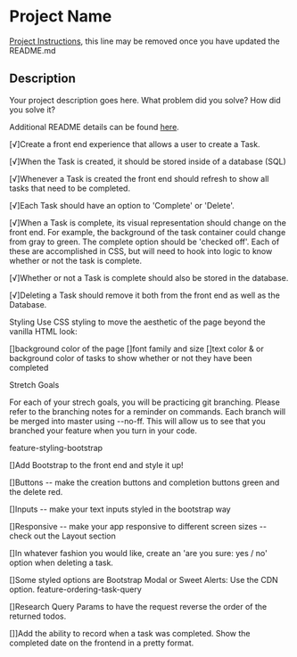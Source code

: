 # Project Name

[Project Instructions](./INSTRUCTIONS.md), this line may be removed once you have updated the README.md

## Description

Your project description goes here. What problem did you solve? How did you solve it?

Additional README details can be found [here](https://github.com/PrimeAcademy/readme-template/blob/master/README.md).




[√]Create a front end experience that allows a user to create a Task.

[√]When the Task is created, it should be stored inside of a database (SQL)

[√]Whenever a Task is created the front end should refresh to show all tasks that need to be completed.

[√]Each Task should have an option to 'Complete' or 'Delete'.

[√]When a Task is complete, its visual representation should change on the front end. For example, the background of the task container could change from gray to green. The complete option should be 'checked off'. Each of these are accomplished in CSS, but will need to hook into logic to know whether or not the task is complete.

[√]Whether or not a Task is complete should also be stored in the database.

[√]Deleting a Task should remove it both from the front end as well as the Database.

Styling
Use CSS styling to move the aesthetic of the page beyond the vanilla HTML look:

[]background color of the page
[]font family and size
[]text color & or background color of tasks to show whether or not they have been completed


Stretch Goals

For each of your strech goals, you will be practicing git branching. Please refer to the branching notes for a reminder on commands. Each branch will be merged into master using --no-ff. This will allow us to see that you branched your feature when you turn in your code.

feature-styling-bootstrap

[]Add Bootstrap to the front end and style it up!

[]Buttons -- make the creation buttons and completion buttons green and the delete red.

[]Inputs -- make your text inputs styled in the bootstrap way

[]Responsive -- make your app responsive to different screen sizes -- check out the Layout section


[]In whatever fashion you would like, create an 'are you sure: yes / no' option when deleting a task.

[]Some styled options are Bootstrap Modal or Sweet Alerts: Use the CDN option.
feature-ordering-task-query

[]Research Query Params to have the request reverse the order of the returned todos.

[]]Add the ability to record when a task was completed. Show the completed date on the frontend in a pretty format.

